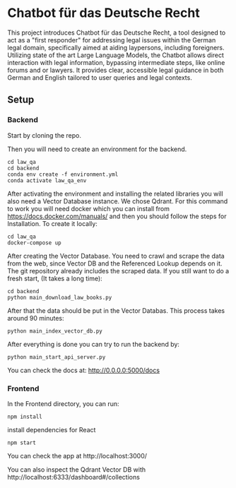 # Chatbot für das Deutsche Recht

This project introduces Chatbot für das Deutsche Recht, a tool designed to act as a "first responder" for addressing legal issues within the German legal domain, specifically aimed at aiding laypersons, including foreigners. Utilizing state of the art Large Language Models, the Chatbot allows direct interaction with legal information, bypassing intermediate steps, like online forums and or lawyers. It provides clear, accessible legal guidance in both German and English tailored to user queries and legal contexts. 

## Setup
### Backend
Start by cloning the repo.

Then you will need to create an environment for the backend.

```
cd law_qa
cd backend
conda env create -f environment.yml
conda activate law_qa_env
```

After activating the environment and installing the related libraries you will also need a Vector Database instance. We chose Qdrant. For this command to work you will need docker which you can install from https://docs.docker.com/manuals/ and then you should follow the steps for Installation. To create it locally:

```
cd law_qa
docker-compose up
```

After creating the Vector Database. You need to crawl and scrape the data from the web, since Vector DB and the Referenced Lookup depends on it. The git repository already includes the scraped data. If you still want to do a fresh start, (It takes a long time):

```
cd backend
python main_download_law_books.py
```

After that the data should be put in the Vector Databas. This process takes around 90 minutes:


```
python main_index_vector_db.py
```

After everything is done you can try to run the backend by:

```
python main_start_api_server.py
```
You can check the docs at: http://0.0.0.0:5000/docs


### Frontend

In the Frontend directory, you can run:

```
npm install
```

install dependencies for React

```
npm start
```
You can check the app at http://localhost:3000/ 

You can also inspect the Qdrant Vector DB with http://localhost:6333/dashboard#/collections
